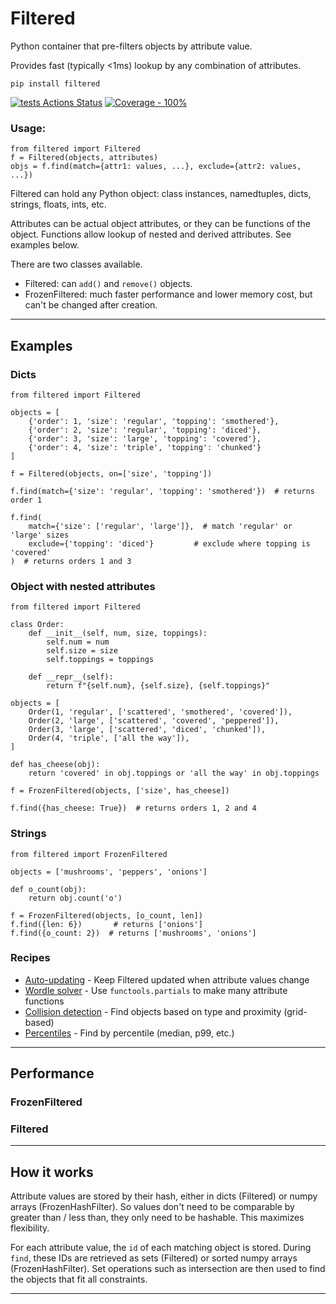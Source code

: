 # Filtered

Python container that pre-filters objects by attribute value. 

Provides fast (typically <1ms) lookup by any combination of attributes.

`pip install filtered`

[![tests Actions Status](https://github.com/manimino/filtered/workflows/tests/badge.svg)](https://github.com/manimino/filtered/actions)
[![Coverage - 100%](https://img.shields.io/static/v1?label=Coverage&message=100%&color=2ea44f)](test/cov.txt)

### Usage:

```
from filtered import Filtered
f = Filtered(objects, attributes)
objs = f.find(match={attr1: values, ...}, exclude={attr2: values, ...})
```

Filtered can hold any Python object: class instances, namedtuples, dicts, strings, floats, ints, etc.

Attributes can be actual object attributes, or they can be functions of the object. Functions
allow lookup of nested and derived attributes. See examples below.

There are two classes available.
 - Filtered: can `add()` and `remove()` objects.
 - FrozenFiltered: much faster performance and lower memory cost, but can't be changed after creation.

____

## Examples

### Dicts

```
from filtered import Filtered

objects = [
    {'order': 1, 'size': 'regular', 'topping': 'smothered'}, 
    {'order': 2, 'size': 'regular', 'topping': 'diced'}, 
    {'order': 3, 'size': 'large', 'topping': 'covered'},
    {'order': 4, 'size': 'triple', 'topping': 'chunked'}
]

f = Filtered(objects, on=['size', 'topping'])

f.find(match={'size': 'regular', 'topping': 'smothered'})  # returns order 1

f.find(
    match={'size': ['regular', 'large']},  # match 'regular' or 'large' sizes
    exclude={'topping': 'diced'}         # exclude where topping is 'covered'
)  # returns orders 1 and 3
```

### Object with nested attributes

```
from filtered import Filtered

class Order:
    def __init__(self, num, size, toppings):
        self.num = num
        self.size = size
        self.toppings = toppings
    
    def __repr__(self):
        return f"{self.num}, {self.size}, {self.toppings}"
    
objects = [
    Order(1, 'regular', ['scattered', 'smothered', 'covered']),
    Order(2, 'large', ['scattered', 'covered', 'peppered']),
    Order(3, 'large', ['scattered', 'diced', 'chunked']),
    Order(4, 'triple', ['all the way']),
]

def has_cheese(obj):
    return 'covered' in obj.toppings or 'all the way' in obj.toppings

f = FrozenFiltered(objects, ['size', has_cheese])

f.find({has_cheese: True})  # returns orders 1, 2 and 4
```

### Strings

```
from filtered import FrozenFiltered

objects = ['mushrooms', 'peppers', 'onions']

def o_count(obj):
    return obj.count('o')

f = FrozenFiltered(objects, [o_count, len])
f.find({len: 6})       # returns ['onions']
f.find({o_count: 2})  # returns ['mushrooms', 'onions']
```

### Recipes
 
 - [Auto-updating](examples/update.py) - Keep Filtered updated when attribute values change
 - [Wordle solver](examples/wordle.ipynb) - Use `functools.partials` to make many attribute functions
 - [Collision detection](examples/collision.py) - Find objects based on type and proximity (grid-based)
 - [Percentiles](examples/percentile.py) - Find by percentile (median, p99, etc.)

____

## Performance


### FrozenFiltered



### Filtered


____

## How it works

Attribute values are stored by their hash, either in dicts (Filtered) or numpy 
arrays (FrozenHashFilter). So values don't need to be comparable by greater than / less than, they only need to be 
hashable. This maximizes flexibility.

For each attribute value, the `id` of each matching object is stored. During `find`, these IDs are retrieved as sets 
(Filtered) or sorted numpy arrays (FrozenHashFilter). Set operations such as intersection are then used to find the 
objects that fit all constraints.

____
